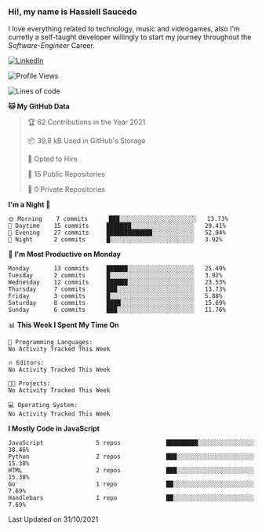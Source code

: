 ### Hi!, my name is Hassiell Saucedo
I love everything related to technology, music and videogames, also I'm curretly a self-taught developer willingly to start my journey throughout the *Software-Engineer* Career.

[![LinkedIn](https://img.shields.io/badge/LinkedIn-0073b1?logo=linkedin&style=flat-square&logoColor=white)](https://www.linkedin.com/in/hassiell-saucedo-7a4a12209/)

<!--START_SECTION:waka-->
![Profile Views](http://img.shields.io/badge/Profile%20Views-0-blue)

![Lines of code](https://img.shields.io/badge/From%20Hello%20World%20I%27ve%20Written-488018%20lines%20of%20code-blue)

**🐱 My GitHub Data** 

> 🏆 62 Contributions in the Year 2021
 > 
> 📦 39.8 kB Used in GitHub's Storage 
 > 
> 💼 Opted to Hire
 > 
> 📜 15 Public Repositories 
 > 
> 🔑 0 Private Repositories  
 > 
**I'm a Night 🦉** 

```text
🌞 Morning    7 commits      ███░░░░░░░░░░░░░░░░░░░░░░   13.73% 
🌆 Daytime    15 commits     ███████░░░░░░░░░░░░░░░░░░   29.41% 
🌃 Evening    27 commits     █████████████░░░░░░░░░░░░   52.94% 
🌙 Night      2 commits      █░░░░░░░░░░░░░░░░░░░░░░░░   3.92%

```
📅 **I'm Most Productive on Monday** 

```text
Monday       13 commits     ██████░░░░░░░░░░░░░░░░░░░   25.49% 
Tuesday      2 commits      █░░░░░░░░░░░░░░░░░░░░░░░░   3.92% 
Wednesday    12 commits     ██████░░░░░░░░░░░░░░░░░░░   23.53% 
Thursday     7 commits      ███░░░░░░░░░░░░░░░░░░░░░░   13.73% 
Friday       3 commits      █░░░░░░░░░░░░░░░░░░░░░░░░   5.88% 
Saturday     8 commits      ████░░░░░░░░░░░░░░░░░░░░░   15.69% 
Sunday       6 commits      ███░░░░░░░░░░░░░░░░░░░░░░   11.76%

```


📊 **This Week I Spent My Time On** 

```text
💬 Programming Languages: 
No Activity Tracked This Week

🔥 Editors: 
No Activity Tracked This Week

🐱‍💻 Projects: 
No Activity Tracked This Week

💻 Operating System: 
No Activity Tracked This Week

```

**I Mostly Code in JavaScript** 

```text
JavaScript               5 repos             █████████░░░░░░░░░░░░░░░░   38.46% 
Python                   2 repos             ███░░░░░░░░░░░░░░░░░░░░░░   15.38% 
HTML                     2 repos             ███░░░░░░░░░░░░░░░░░░░░░░   15.38% 
Go                       1 repo              ██░░░░░░░░░░░░░░░░░░░░░░░   7.69% 
Handlebars               1 repo              ██░░░░░░░░░░░░░░░░░░░░░░░   7.69%

```



 Last Updated on 31/10/2021
<!--END_SECTION:waka-->